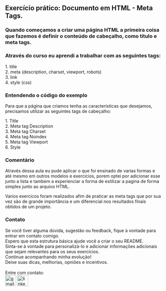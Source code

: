 <h2>Exercício prático: Documento em HTML - Meta Tags.</h2>

<h3>Quando começamos a criar uma página HTML a primeira coisa que fazemos é definir o conteúdo de cabeçalho, como título e meta tags.</h3>
<div>
    <h3>Através do curso eu aprendi a trabalhar com as seguintes tags:</h3>
    <p>
    1. title<br>
    2. meta (description, charset, viewport, robots)<br>
    3. link<br>
    4. style (css)<br>
    </p>
</div>

<div>
    <h3>Entendendo o código do exemplo</h3>
    <p>Para que a página que criamos tenha as características que desejamos, precisamos utilizar as seguintes tags de cabeçalho:</p>
    1. Title<br>
    2. Meta tag Description<br>
    3. Meta tag Charset<br>
    4. Meta tag Noindex<br>
    5. Meta tag Viewport<br>
    6. Style<br>
</div>
<div>
    <h3>Comentário</h3>
    <p>Através dessa aula eu pude aplicar o que foi ensinado de varias formas e até mesmo em outros modelos e exercicios, porem optei por adicionar esse junto a lista e tambem a experienciar a forma de estilizar a pagina de forma simples junto ao arquivo HTML.</p>
    <p>Varios exercicos foram realizados afim de praticar as meta tags que por sua vez são de grande importância e um diferencial nos resultados finais obtidos de um projeto.</p>
</div>
<div>
    <h3>Contato</h3>
    Se você tiver alguma dúvida, sugestão ou feedback, fique à vontade para entrar em contato comigo.
      <br>
    Espero que esta estrutura básica ajude você a criar o seu README.<br> Sinta-se à vontade para personalizá-lo e adicionar informações adicionais que sejam relevantes para os seus exercícios.<br>
    Continue acompanhando minha evolução!<br>
    Deixe suas dicas, melhorias, opniões e incentivos.<br>
     <br>
     Entre com contato:<br>
    <a href="mailto:adrianomatilde@gmail.com" target="_blank"><img src="https://img.shields.io/static/v1?message=Gmail&logo=gmail&label=&color=D14836&logoColor=white&labelColor=&style=for-the-badge" height="35" alt="gmail logo"></a>
    <a href="https://www.linkedin.com/in/adrianomsj/" target="_blank">
        <img src="https://img.shields.io/static/v1?message=LinkedIn&logo=linkedin&label=&color=0077B5&logoColor=white&labelColor=&style=for-the-badge" height="35" alt="linkedin logo"  />
    </a>
</div>

